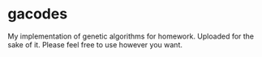 # gacodes
My implementation of genetic algorithms for homework.
Uploaded for the sake of it. Please feel free to use however you want.
